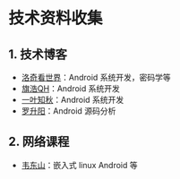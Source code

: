 # 技术资料收集

## 1. 技术博客

* [洛奇看世界](https://blog.csdn.net/guyongqiangx?type=blog)：Android 系统开发，密码学等
* [旗浩QH](https://blog.csdn.net/ldswfun?type=blog)：Android 系统开发
* [一叶知秋](http://qiushao.net/)：Android 系统开发
* [罗升阳](https://blog.csdn.net/Luoshengyang)：Android 源码分析

## 2. 网络课程

* [韦东山](https://www.100ask.net/)：嵌入式  linux Android 等
